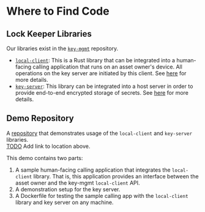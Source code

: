# Where to Find Code

## Lock Keeper Libraries
Our libraries exist in the [`key-mgmt`](https://github.com/boltlabs-inc/key-mgmt) repository.
- [`local-client`](https://github.com/boltlabs-inc/key-mgmt/tree/develop/dams-local-client): This is a Rust library that can be integrated into a human-facing calling application that runs on an asset owner's device. All operations on the key server are initiated by this client. See [here](systems-architecture.md#local_client) for more details.
- [`key-server`](https://github.com/boltlabs-inc/key-mgmt/tree/develop/dams-key-server): This library can be integrated into a host server in order to provide end-to-end encrypted storage of secrets. See [here](systems-architecture.md#key_server) for more details.

## Demo Repository
A [repository]() that demonstrates usage of the `local-client` and `key-server` libraries.<br>
[TODO](https://github.com/boltlabs-inc/key-mgmt/issues/93) Add link to location above.

This demo contains two parts:
1. A sample human-facing calling application that integrates the `local-client` library. That is, this application provides an interface between the asset owner and the key-mgmt `local-client` API.
1. A demonstration setup for the key server.
1. A Dockerfile for testing the sample calling app with the `local-client` library and key server on any machine.